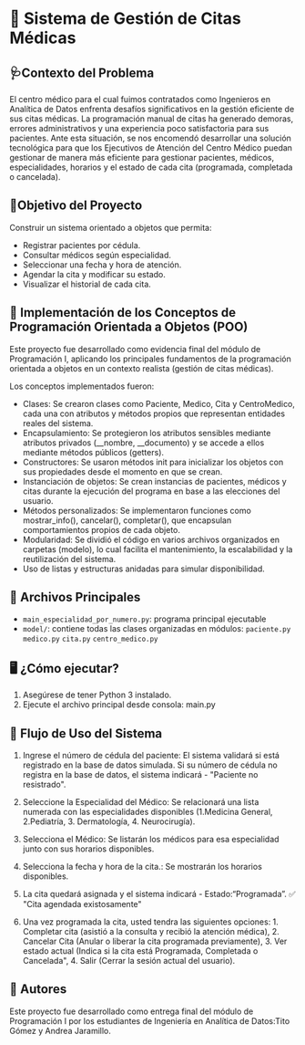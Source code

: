 # 📅 Sistema de Gestión de Citas Médicas 

## 🩺Contexto del Problema

El centro médico para el cual fuimos contratados como Ingenieros en Analítica de Datos enfrenta desafíos significativos en la gestión eficiente de sus citas médicas. La programación manual de citas ha generado demoras, errores administrativos y una experiencia poco satisfactoria para sus pacientes. Ante esta situación, se nos encomendó desarrollar una solución tecnológica para que los Ejecutivos de Atención del Centro Médico puedan gestionar de manera más eficiente para gestionar pacientes, médicos, especialidades, horarios y el estado de cada cita (programada, completada o cancelada).

## 🎯Objetivo del Proyecto

Construir un sistema orientado a objetos que permita:

- Registrar pacientes por cédula.
- Consultar médicos según especialidad.
- Seleccionar una fecha y hora de atención.
- Agendar la cita y modificar su estado.
- Visualizar el historial de cada cita.

## 🧠 Implementación de los Conceptos de Programación Orientada a Objetos (POO)
Este proyecto fue desarrollado como evidencia final del módulo de Programación I, aplicando los principales fundamentos de la programación orientada a objetos en un contexto realista (gestión de citas médicas).

Los conceptos implementados fueron:

- Clases: Se crearon clases como Paciente, Medico, Cita y CentroMedico, cada una con atributos y métodos propios que representan entidades reales del sistema.
- Encapsulamiento: Se protegieron los atributos sensibles mediante atributos privados (__nombre, __documento) y se accede a ellos mediante métodos públicos (getters).
- Constructores: Se usaron métodos init para inicializar los objetos con sus propiedades desde el momento en que se crean.
- Instanciación de objetos: Se crean instancias de pacientes, médicos y citas durante la ejecución del programa en base a las elecciones del usuario.
- Métodos personalizados: Se implementaron funciones como mostrar_info(), cancelar(), completar(), que encapsulan comportamientos propios de cada objeto.
- Modularidad: Se dividió el código en varios archivos organizados en carpetas (modelo), lo cual facilita el mantenimiento, la escalabilidad y la reutilización del sistema.
- Uso de listas y estructuras anidadas para simular disponibilidad.

## 📁 Archivos Principales

- `main_especialidad_por_numero.py`: programa principal ejecutable
- `model/`: contiene todas las clases organizadas en módulos:
`paciente.py`
`medico.py`
`cita.py`
`centro_medico.py`

## 🖥️ ¿Cómo ejecutar?

1. Asegúrese de tener Python 3 instalado.
2. Ejecute el archivo principal desde consola: main.py

## 🧭 Flujo de Uso del Sistema

1. Ingrese el número de cédula del paciente: El sistema validará si está registrado en la base de datos simulada. Si su número de cédula no registra en la base de datos, el sistema indicará - "Paciente no resistrado".

2. Seleccione la Especialidad del Médico: Se relacionará una lista numerada con las especialidades disponibles (1.Medicina General, 2.Pediatría, 3. Dermatología, 4. Neurocirugía).

3. Selecciona el Médico: Se listarán los médicos para esa especialidad junto con sus horarios disponibles.

4. Selecciona la fecha y hora de la cita.: Se mostrarán los horarios disponibles.

5. La cita quedará asignada y el sistema indicará - Estado:“Programada”. ✅ "Cita agendada existosamente"
   
6. Una vez programada la cita, usted tendra las siguientes opciones: 1. Completar cita (asistió a la consulta y recibió la atención médica), 2. Cancelar Cita (Anular o liberar la cita programada previamente), 3. Ver estado actual (Indica si la cita está Programada, Completada o Cancelada", 4. Salir (Cerrar la sesión actual del usuario). 

## 👥 Autores

Este proyecto fue desarrollado como entrega final del módulo de Programación I por los estudiantes de Ingeniería en Analítica de Datos:​ Tito Gómez y Andrea Jaramillo. 







